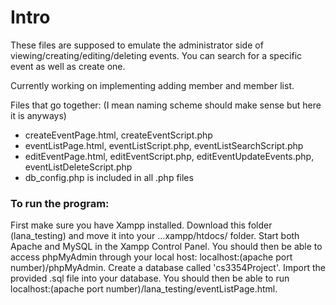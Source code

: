 # Intro
These files are supposed to emulate the administrator side of viewing/creating/editing/deleting events. You can search for a specific event as well as create one.

Currently working on implementing adding member and member list.

Files that go together: (I mean naming scheme should make sense but here it is anyways)
- createEventPage.html, createEventScript.php
- eventListPage.html, eventListScript.php, eventListSearchScript.php
- editEventPage.html, editEventScript.php, editEventUpdateEvents.php, eventListDeleteScript.php
- db_config.php is included in all .php files


### To run the program:
First make sure you have Xampp installed. Download this folder (lana_testing) and move it into your ...xampp/htdocs/ folder. Start both Apache and MySQL in the Xampp Control Panel. You should then be able to access phpMyAdmin through your local host: localhost:(apache port number)/phpMyAdmin. Create a database called 'cs3354Project'. Import the provided .sql file into your database. You should then be able to run localhost:(apache port number)/lana_testing/eventListPage.html.
